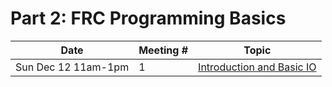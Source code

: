 # Part 2: FRC Programming Basics

| Date | Meeting # | Topic |
| ---- | --- |--- |
| Sun Dec 12 11am-1pm | 1 | [Introduction and Basic IO](../part2lessons/1IntroductionBasicIO) | 



